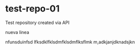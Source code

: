 # test-repo-01
Test repository created via API

nueva linea

nfunsduinfsd
lfksdklfklsdmfklsdmflksflmk
m,adkjanjdknadsjkn